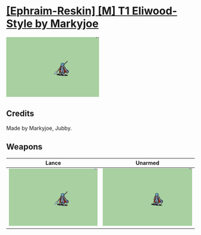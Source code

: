 # [\[Ephraim-Reskin\] \[M\] T1 Eliwood-Style by Markyjoe](./)
 

<img src="./2.%20Lance/Lance_000.png" alt="[Ephraim-Reskin] [M] T1 Eliwood-Style by Markyjoe standing" />

## Credits

Made by Markyjoe, Jubby.

## Weapons
 

|Lance |Unarmed |
|  :---: | :---: |
| <img alt="Lance animation" src="./2.%20Lance/Lance.gif" /> | <img alt="Unarmed animation" src="./8.%20Unarmed/Unarmed.gif" /> |
